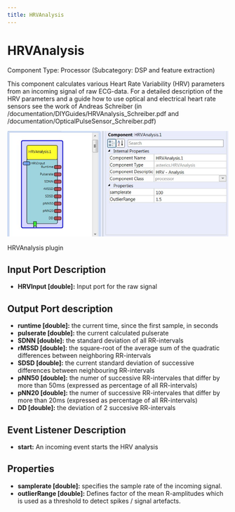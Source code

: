 ```yaml
---
title: HRVAnalysis
---
```


# HRVAnalysis

Component Type: Processor (Subcategory: DSP and feature extraction)

This component calculates various Heart Rate Variability (HRV) parameters from an incoming signal of raw ECG-data. For a detailed description of the HRV parameters and a guide how to use optical and electrical heart rate sensors see the work of Andreas Schreiber (in /documentation/DIYGuides/HRVAnalysis_Schreiber.pdf and /documentation/OpticalPulseSensor_Schreiber.pdf)

![Screenshot: HRVAnalysis plugin](./img/HRVAnalysis.jpg "Screenshot: HRVAnalysis plugin")

HRVAnalysis plugin

## Input Port Description

- **HRVInput \[double\]:** Input port for the raw signal

## Output Port description

- **runtime \[double\]:** the current time, since the first sample, in seconds
- **pulserate \[double\]:** the current calculated pulserate
- **SDNN \[double\]:** the standard deviation of all RR-intervals
- **rMSSD \[double\]:** the square-root of the average sum of the quadratic differences between neighboring RR-intervals
- **SDSD \[double\]:** the current standard deviation of successive differences between neighbouring RR-intervals
- **pNN50 \[double\]:** the numer of successive RR-intervales that differ by more than 50ms (expressed as percentage of all RR-intervals)
- **pNN20 \[double\]:** the numer of successive RR-intervales that differ by more than 20ms (expressed as percentage of all RR-intervals)
- **DD \[double\]:** the deviation of 2 succesive RR-intervals

## Event Listener Description

- **start:** An incoming event starts the HRV analysis

## Properties

- **samplerate \[double\]:** specifies the sample rate of the incoming signal.
- **outlierRange \[double\]:** Defines factor of the mean R-amplitudes which is used as a threshold to detect spikes / signal artefacts.
